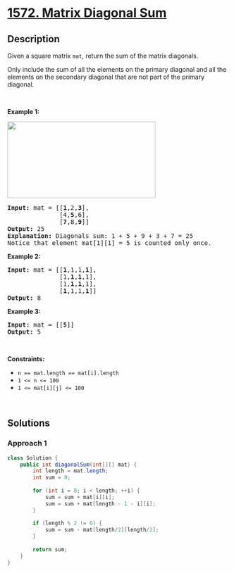 # [1572. Matrix Diagonal Sum](https://leetcode.com/problems/matrix-diagonal-sum)

## Description

<p>Given a&nbsp;square&nbsp;matrix&nbsp;<code>mat</code>, return the sum of the matrix diagonals.</p>

<p>Only include the sum of all the elements on the primary diagonal and all the elements on the secondary diagonal that are not part of the primary diagonal.</p>
<p>&nbsp;</p>

<p><strong class="example">Example 1:</strong></p>
<img alt="" src="https://fastly.jsdelivr.net/gh/doocs/leetcode@main/solution/1500-1599/1572.Matrix%20Diagonal%20Sum/images/sample_1911.png" style="width: 336px; height: 174px;" />
<pre>
<strong>Input:</strong> mat = [[<strong>1</strong>,2,<strong>3</strong>],
&nbsp;             [4,<strong>5</strong>,6],
&nbsp;             [<strong>7</strong>,8,<strong>9</strong>]]
<strong>Output:</strong> 25
<strong>Explanation: </strong>Diagonals sum: 1 + 5 + 9 + 3 + 7 = 25
Notice that element mat[1][1] = 5 is counted only once.
</pre>

<p><strong class="example">Example 2:</strong></p>
<pre>
<strong>Input:</strong> mat = [[<strong>1</strong>,1,1,<strong>1</strong>],
&nbsp;             [1,<strong>1</strong>,<strong>1</strong>,1],
&nbsp;             [1,<strong>1</strong>,<strong>1</strong>,1],
&nbsp;             [<strong>1</strong>,1,1,<strong>1</strong>]]
<strong>Output:</strong> 8
</pre>

<p><strong class="example">Example 3:</strong></p>
<pre>
<strong>Input:</strong> mat = [[<strong>5</strong>]]
<strong>Output:</strong> 5
</pre>
<p>&nbsp;</p>

<p><strong>Constraints:</strong></p>
<ul>
    <li><code>n == mat.length == mat[i].length</code></li>
    <li><code>1 &lt;= n &lt;= 100</code></li>
    <li><code>1 &lt;= mat[i][j] &lt;= 100</code></li>
</ul>
<p>&nbsp;</p>

## Solutions

### **Approach 1**

```java
class Solution {
    public int diagonalSum(int[][] mat) {
        int length = mat.length;
        int sum = 0;
        
        for (int i = 0; i < length; ++i) {
            sum = sum + mat[i][i];
            sum = sum + mat[length - 1 - i][i];
        }
        
        if (length % 2 != 0) {
            sum = sum - mat[length/2][length/2];
        }
        
        return sum;
    }
}
```

<!-- tabs:end -->